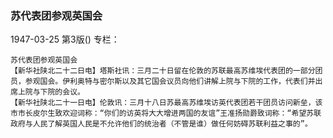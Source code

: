 ### 苏代表团参观英国会

1947-03-25
第3版()
专栏：

    苏代表团参观英国会
    【新华社陕北二十二日电】塔斯社讯：三月二十日留在伦敦的苏联最高苏维埃代表团的一部分团员，参观国会。伊利奥特与密尔斯以及其它国会议员向他们讲解上院与下院的工作，代表们并出席上院与下院的会议。
    【新华社陕北二十一日电】伦敦讯：三月十八日苏最高苏维埃访英代表团若干团员访问新垒，该市市长皮尔生致欢迎词称：“你们的访英将大大增进两国的友谊”王准扬勋爵致词称：“希望苏联政府与人民了解英国人民是不允许他们的统治者（不管是谁）做任何妨碍苏联利益之事的”。
